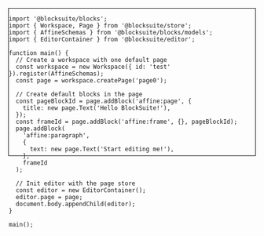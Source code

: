<div id="editor-example" style="height: 300px; border: 1px solid black;"/>

<script>
import '@blocksuite/editor/themes/affine.css';
async function main() {
  await import('@blocksuite/blocks');
  await import('@blocksuite/store');
  const { Workspace, Page } = await import('@blocksuite/store');
  const { AffineSchemas } = await import('@blocksuite/blocks/models');
  const { EditorContainer } = await import('@blocksuite/editor');

  // Create a workspace with one default page
  const workspace = new Workspace({ id: 'test' }).register(AffineSchemas);
  const page = workspace.createPage('page0');

  // Create default blocks in the page
  const pageBlockId = page.addBlock('affine:page', {
    title: new page.Text('Hello BlockSuite!'),
  });
  const frameId = page.addBlock('affine:frame', {}, pageBlockId);
  page.addBlock('affine:paragraph', {
    text: new page.Text('Start editing me!'),
  }, frameId);

  // Init editor with the page store
  const editor = new EditorContainer();
  editor.page = page;
  setTimeout(() => {
    document.querySelector('#editor-example').appendChild(editor);
  }, 0);
}

if (typeof window !== 'undefined') {
  main();
}
</script>

```tsx
import '@blocksuite/blocks';
import { Workspace, Page } from '@blocksuite/store';
import { AffineSchemas } from '@blocksuite/blocks/models';
import { EditorContainer } from '@blocksuite/editor';

function main() {
  // Create a workspace with one default page
  const workspace = new Workspace({ id: 'test' }).register(AffineSchemas);
  const page = workspace.createPage('page0');

  // Create default blocks in the page
  const pageBlockId = page.addBlock('affine:page', {
    title: new page.Text('Hello BlockSuite!'),
  });
  const frameId = page.addBlock('affine:frame', {}, pageBlockId);
  page.addBlock(
    'affine:paragraph',
    {
      text: new page.Text('Start editing me!'),
    },
    frameId
  );

  // Init editor with the page store
  const editor = new EditorContainer();
  editor.page = page;
  document.body.appendChild(editor);
}

main();
```
